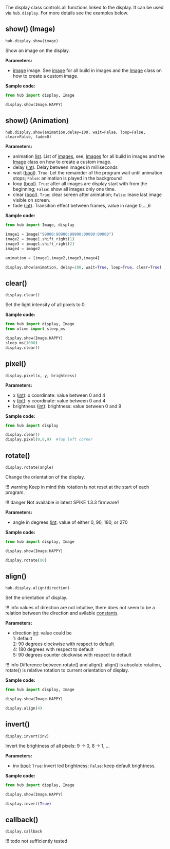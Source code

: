 
The display class controls all functions linked to the display. It can be used via `hub.display`. For more details see the examples below.

## show() (Image)

`hub.display.show(image)`

Show an image on the display.

__Parameters:__

*  [image](data_types.md#image) image. See [image](data_types.md#image) for all build in images and the [Image](image.md) class on how to create a custom image.

__Sample code:__

``` python
from hub import display, Image

display.show(Image.HAPPY)

```

## show() (Animation)

`hub.display.show(animation,delay=100, wait=False, loop=False, clear=False, fade=0)`

__Parameters:__

*  animation [list](data_types.md#list). List of [images](data_types.md#image), see, [images](data_types.md#image) for all build in images and the [Image](image.md) class on how to create a custom image.
*  delay ([int](data_types.md#int)). Delay between images in milliseconds
*  wait ([bool](data_types.md#bool)). `True`: Let the remainder of the program wait until animation stops; `False`: animation is played in the background
*  loop ([bool](data_types.md#bool)). `True`: after all images are display start with from the beginning; `False`: show all images only one time. 
*  clear ([bool](data_types.md#bool)). `True`: clear screen after animation; `False`: leave last image visible on screen.
*  fade ([int](data_types.md#int)). Transition effect between frames, value in range 0,...,6

__Sample code:__

``` python
from hub import Image, display

image1 = Image("99900:90900:99900:00000:00000")
image2 = image1.shift_right(1)
image3 = image1.shift_right(2)
image4 = image2

animation = [image1,image2,image3,image4]

display.show(animation, delay=100, wait=True, loop=True, clear=True)
```

## clear()

`display.clear()`

Set the light intensity of all pixels to 0. 

__Sample code:__

``` python
from hub import display, Image
from utime import sleep_ms

display.show(Image.HAPPY)
sleep_ms(1000)
display.clear()
```

## pixel()

`display.pixel(x, y, brightness)`

__Parameters:__

*  x ([int](data_types.md#int)): x coordinate: value between 0 and 4
*  y ([int](data_types.md#int)): y coordinate: value between 0 and 4
*  brightness ([int](data_types.md#int)): brightness: value between 0 and 9

__Sample code:__

``` python
from hub import display

display.clear()
display.pixel(0,0,9)  #Top left corner
```

## rotate()

`display.rotate(angle)`

Change the orientation of the display. 

!!! warning
    Keep in mind this rotation is not reset at the start of each program. 



!!! danger
    Not available in latest SPIKE 1.3.3 firmware?

__Parameters:__

*  angle in degrees ([int](data_types.md#int): value of either 0, 90, 180, or 270

__Sample code:__

``` python
from hub import display, Image

display.show(Image.HAPPY)

display.rotate(90)
```

## align()

`hub.display.align(direction)`

Set the orientation of display.

!!! info
     values of direction are not intuitive, there does not seem to be a relation between the direction and avilable [constants](data_types.md#constants).  

__Parameters:__

*  direction [int](data_types.md#int): value could be  
   1: default  
   2: 90 degrees clockwise with respect to default  
   4: 180 degrees with respect to default  
   5: 90 degrees counter clockwise with respect to default

!!! info
    Difference between rotate() and align(): align() is absolute rotation, rotate() is relative rotation to current orientation of display. 

__Sample code:__

``` python
from hub import display, Image

display.show(Image.HAPPY)

display.align(4)
```

## invert()

`display.invert(inv)`

Invert the brightness of all pixels: 9 -> 0, 8 -> 1, ...

__Parameters:__

*  inv [bool](data_types.md#bool): `True`: invert led brightness; `False`: keep default brightness.

__Sample code:__

``` python
from hub import display, Image

display.show(Image.HAPPY)

display.invert(True)
```

## callback()

`display.callback`

!!! todo
    not sufficiently tested


